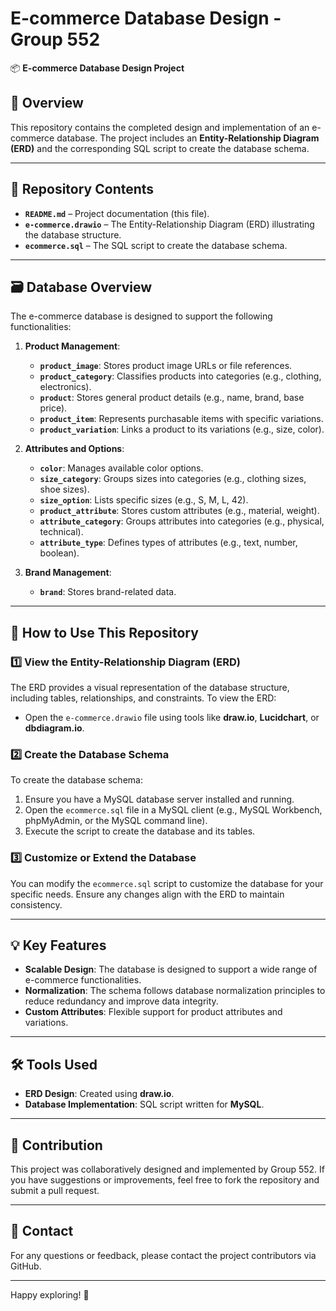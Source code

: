 # E-commerce Database Design - Group 552

📦 **E-commerce Database Design Project**

## 🎯 Overview
This repository contains the completed design and implementation of an e-commerce database. The project includes an **Entity-Relationship Diagram (ERD)** and the corresponding SQL script to create the database schema.

---

## 📂 Repository Contents

- **`README.md`** – Project documentation (this file).
- **`e-commerce.drawio`** – The Entity-Relationship Diagram (ERD) illustrating the database structure.
- **`ecommerce.sql`** – The SQL script to create the database schema.

---

## 🗃️ Database Overview

The e-commerce database is designed to support the following functionalities:

1. **Product Management**:
   - **`product_image`**: Stores product image URLs or file references.
   - **`product_category`**: Classifies products into categories (e.g., clothing, electronics).
   - **`product`**: Stores general product details (e.g., name, brand, base price).
   - **`product_item`**: Represents purchasable items with specific variations.
   - **`product_variation`**: Links a product to its variations (e.g., size, color).

2. **Attributes and Options**:
   - **`color`**: Manages available color options.
   - **`size_category`**: Groups sizes into categories (e.g., clothing sizes, shoe sizes).
   - **`size_option`**: Lists specific sizes (e.g., S, M, L, 42).
   - **`product_attribute`**: Stores custom attributes (e.g., material, weight).
   - **`attribute_category`**: Groups attributes into categories (e.g., physical, technical).
   - **`attribute_type`**: Defines types of attributes (e.g., text, number, boolean).

3. **Brand Management**:
   - **`brand`**: Stores brand-related data.

---

## 🚀 How to Use This Repository

### 1️⃣ View the Entity-Relationship Diagram (ERD)
The ERD provides a visual representation of the database structure, including tables, relationships, and constraints. To view the ERD:
- Open the `e-commerce.drawio` file using tools like **draw.io**, **Lucidchart**, or **dbdiagram.io**.

### 2️⃣ Create the Database Schema
To create the database schema:
1. Ensure you have a MySQL database server installed and running.
2. Open the `ecommerce.sql` file in a MySQL client (e.g., MySQL Workbench, phpMyAdmin, or the MySQL command line).
3. Execute the script to create the database and its tables.

### 3️⃣ Customize or Extend the Database
You can modify the `ecommerce.sql` script to customize the database for your specific needs. Ensure any changes align with the ERD to maintain consistency.

---

## 💡 Key Features

- **Scalable Design**: The database is designed to support a wide range of e-commerce functionalities.
- **Normalization**: The schema follows database normalization principles to reduce redundancy and improve data integrity.
- **Custom Attributes**: Flexible support for product attributes and variations.

---

## 🛠️ Tools Used

- **ERD Design**: Created using **draw.io**.
- **Database Implementation**: SQL script written for **MySQL**.

---

## 🤝 Contribution

This project was collaboratively designed and implemented by Group 552. If you have suggestions or improvements, feel free to fork the repository and submit a pull request.

---

## 📧 Contact

For any questions or feedback, please contact the project contributors via GitHub.

---

Happy exploring! 🎉